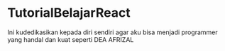 # TutorialBelajarReact
Ini kudedikasikan kepada diri sendiri agar aku bisa menjadi programmer yang handal dan kuat seperti DEA AFRIZAL

